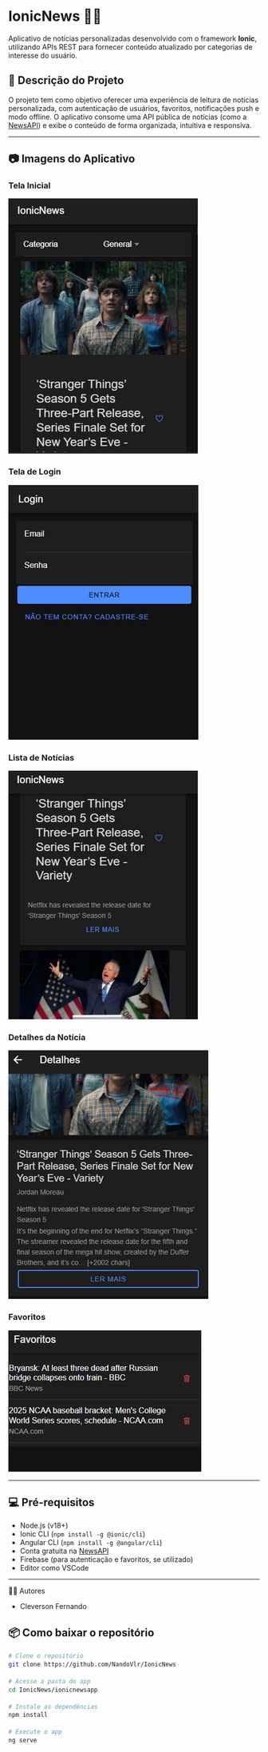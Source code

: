 # IonicNews 📱📰

Aplicativo de notícias personalizadas desenvolvido com o framework **Ionic**, utilizando APIs REST para fornecer conteúdo atualizado por categorias de interesse do usuário.

## 🧠 Descrição do Projeto

O projeto tem como objetivo oferecer uma experiência de leitura de notícias personalizada, com autenticação de usuários, favoritos, notificações push e modo offline. O aplicativo consome uma API pública de notícias (como a [NewsAPI](https://newsapi.org)) e exibe o conteúdo de forma organizada, intuitiva e responsiva.

---

## 📷 Imagens do Aplicativo

### Tela Inicial
![Tela Inicial](ionicnewsapp\src\app\img\image-2.png)

### Tela de Login
![Tela de Login](ionicnewsapp\src\app\img\image-1.png)

### Lista de Notícias
![Lista de Notícias](ionicnewsapp\src\app\img\image-3.png)

### Detalhes da Notícia
![Detalhes da Notícia](ionicnewsapp\src\app\img\image-4.png)

### Favoritos
![Favoritos](ionicnewsapp\src\app\img\image-5.png)

---

## 💻 Pré-requisitos

- Node.js (v18+)
- Ionic CLI (`npm install -g @ionic/cli`)
- Angular CLI (`npm install -g @angular/cli`)
- Conta gratuita na [NewsAPI](https://newsapi.org/)
- Firebase (para autenticação e favoritos, se utilizado)
- Editor como VSCode


---
👨‍💻 Autores
- Cleverson Fernando

## 📦 Como baixar o repositório

```bash
# Clone o repositório
git clone https://github.com/NandoVlr/IonicNews

# Acesse a pasta do app
cd IonicNews/ionicnewsapp

# Instale as dependências
npm install

# Execute o app
ng serve

